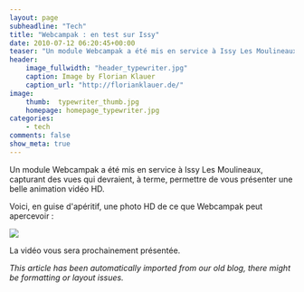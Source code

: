 ```yaml
---
layout: page
subheadline: "Tech"
title: "Webcampak : en test sur Issy"
date: 2010-07-12 06:20:45+00:00
teaser: "Un module Webcampak a été mis en service à Issy Les Moulineaux,  capturant des vues qui devraient, à terme, permettre de vous présenter  une belle animation vidéo HD."
header:
    image_fullwidth: "header_typewriter.jpg"
    caption: Image by Florian Klauer
    caption_url: "http://florianklauer.de/"
image:
    thumb:  typewriter_thumb.jpg
    homepage: homepage_typewriter.jpg
categories:
    - tech
comments: false
show_meta: true
---
```

Un module Webcampak a été mis en service à Issy Les Moulineaux,  capturant des vues qui devraient, à terme, permettre de vous présenter  une belle animation vidéo HD.

Voici, en guise d'apéritif, une photo HD de ce que Webcampak peut  apercevoir :

[![](http://infracom-france.com/blog2/wp-content/uploads/2010/07/webcam-full.jpg)](http://infracom-france.com/blog2/wp-content/uploads/2010/07/webcam-full.jpg)

La vidéo vous  sera prochainement présentée.

_This article has been automatically imported from our old blog, there might be formatting or layout issues._
